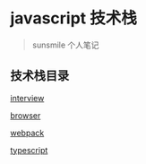 # javascript 技术栈

> sunsmile 个人笔记

## 技术栈目录

[interview](./docs/interview/)

[browser](./docs/browser/)

[webpack](./docs/webpack/)

[typescript](./docs/typescript/)
